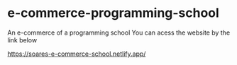 # e-commerce-programming-school
An e-commerce of a programming school
You can acess the website by the link below

https://soares-e-commerce-school.netlify.app/
